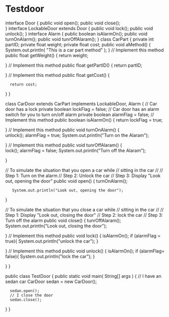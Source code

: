 # Testdoor

interface Door {
   public void open();
   public void close();   
}
interface LockableDoor extends Door {
   public void lock();
   public void unlock();
}
interface Alarm {
   public boolean isAlarmOn();
   public void turnOnAlarm();
   public void tunrOffAlaram();
}
class CarPart   {
   private int partID;
   private float weight;
   private float cost;
   public void aMethod()   {
      System.out.println( "This is a car part method" );
   }
   // Implement this method
   public float getWeight() {
       return weight;
      

   }
   // Implement this method
   public float getPartID() {
      return partID;

   }
   // Implement this method
   public float getCost() {

      return cost;

   }
}

class CarDoor extends CarPart implements LockableDoor, Alarm 
{
   // Car door has a lock
   private boolean lockFlag = false;
   // Car door has an alarm switch for you to turn on/off alarm
   private boolean alarmFlag = false;
   // Implement this method
   public boolean isAlarmOn() {
       return lockFlag = true;
       
      
   }
   // Implement this method
   public void turnOnAlarm()   {  
       unlock();
       alarmFlag = true;
       System.out.println("Turn on the Alaram"); 
      
   }
   // Implement this method
   public void tunrOffAlaram() {   
       lock();
       alarmFlag = false; 
       System.out.println("Turn off the Alaram");
      
   }
   
   
   // To simulate the situation that you open a car while
   // sitting in the car
   //
   // Step 1: Turn on the alarm
   // Step 2: Unlock the car 
   // Step 3: Display "Look out, opening the door"
   public void open() {
       turnOnAlarm();

       System.out.println("Look out, opening the door");
      
   }
   
   // To simulate the situation that you close a car while
   // sitting in the car
   //
   // Step 1: Display "Look out, closing the door"
   // Step 2: lock the car 
   // Step 3: Turn off the alarm
   public void close() {
       tunrOffAlaram();
    System.out.println("Look out, closing the door");
      
   }
   // Implement this method
   public void lock() { 
        isAlarmOn();
      if (alarmFlag = true){
          System.out.println("unlock the car");
        }
      
   }
   // Implement this method
   public void unlock() { 
       isAlarmOn();
       if (alarmFlag= false){
           System.out.println("lock the car");
       } 

      
   }
}

public class TestDoor {
   public static void main( String[] args ) {
      // I have an sedan car
      CarDoor sedan = new CarDoor();
      
      sedan.open();
      // I close the door
      sedan.close();

      
   }
}

